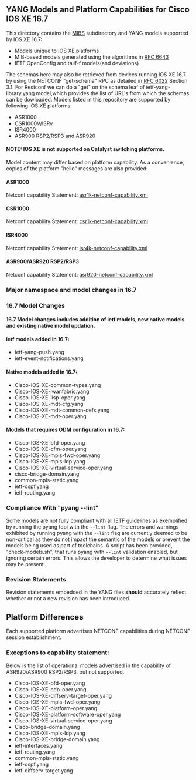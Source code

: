 ## YANG Models and Platform Capabilities for Cisco IOS XE 16.7

This directory contains the [MIBS](MIBS) subdirectory and YANG models supported by IOS XE 16.7:

* Models unique to IOS XE platforms
* MIB-based models generated using the algorithms in [RFC 6643](https://tools.ietf.org/html/rfc6643)
* IETF,OpenConfig and tailf-f models(and deviations) 

The schemas here may also be retrieved from devices running IOS XE 16.7 by using the NETCONF "get-schema" RPC as detailed in [RFC 6022](https://tools.ietf.org/html/rfc6022) Section 3.1. For Restconf we can do a "get" on the schema leaf of ietf-yang-library.yang model,which provides the list of URL's from which the schemas can be dowloaded. Models listed in this repository are supported by following IOS XE platforms:

* ASR1000
* CSR1000V/ISRv
* ISR4000
* ASR900 RSP2/RSP3 and ASR920

#### NOTE: IOS XE is not supported on Catalyst switching platforms.

Model content may differ based on platform capability. As a convenience, copies of the platform "hello" messages are also provided:
#### ASR1000
Netconf capability Statement: [asr1k-netconf-capability.xml](asr1k-netconf-capability.xml)
#### CSR1000
Netconf capability Statement: [csr1k-netconf-capability.xml](csr1k-netconf-capability.xml)
#### ISR4000
Netconf capability Statement: [isr4k-netconf-capability.xml](isr4k-netconf-capability.xml)
#### ASR900/ASR920 RSP2/RSP3 
Netconf capability Statement: [asr920-netconf-capability.xml](asr920-netconf-capability.xml)

### Major namespace and model changes in 16.7

### 16.7 Model Changes

#### 16.7 Model changes includes addition of ietf models, new native models and existing native model updation.

#### ietf models added in 16.7:

* ietf-yang-push.yang
* ietf-event-notifications.yang
 
#### Native models added in 16.7:

* Cisco-IOS-XE-common-types.yang
* Cisco-IOS-XE-iwanfabric.yang
* Cisco-IOS-XE-lisp-oper.yang
* Cisco-IOS-XE-mdt-cfg.yang
* Cisco-IOS-XE-mdt-common-defs.yang
* Cisco-IOS-XE-mdt-oper.yang

#### Models that requires ODM configuration in 16.7:

* Cisco-IOS-XE-bfd-oper.yang
* Cisco-IOS-XE-cfm-oper.yang
* Cisco-IOS-XE-mpls-fwd-oper.yang
* Cisco-IOS-XE-mpls-ldp.yang
* Cisco-IOS-XE-virtual-service-oper.yang
* cisco-bridge-domain.yang
* common-mpls-static.yang
* ietf-ospf.yang
* ietf-routing.yang
	 
### Compliance With "pyang --lint"

Some models are not fully compliant with all IETF guidelines as exemplified by running the pyang tool with the ```--lint``` flag. The errors and warnings exhibited by running pyang with the ```--lint``` flag are currently deemed to be non-critical as they do not impact the semantic of the models or prevent the models being used as part of toolchains. A script has been provided, "check-models.sh", that runs pyang with ```--lint``` validation enabled, but ignoring certain errors. This allows the developer to determine what issues may be present.


### Revision Statements

Revision statements embedded in the YANG files **should** accurately reflect whether or not a new revision has been introduced.


## Platform Differences

Each supported platform advertises NETCONF capabilities during NETCONF session establishment. 

### Exceptions to capability statement:

Below is the list of operational models advertised in the capability of ASR920/ASR900 RSP2/RSP3, but not supported.

* Cisco-IOS-XE-bfd-oper.yang
* Cisco-IOS-XE-cdp-oper.yang
* Cisco-IOS-XE-diffserv-target-oper.yang
* Cisco-IOS-XE-mpls-fwd-oper.yang
* Cisco-IOS-XE-platform-oper.yang
* Cisco-IOS-XE-platform-software-oper.yang
* Cisco-IOS-XE-virtual-service-oper.yang
* Cisco-bridge-domain.yang
* Cisco-IOS-XE-mpls-ldp.yang
* Cisco-IOS-XE-bridge-domain.yang
* ietf-interfaces.yang
* ietf-routing.yang
* common-mpls-static.yang
* ietf-ospf.yang
* ietf-diffserv-target.yang
